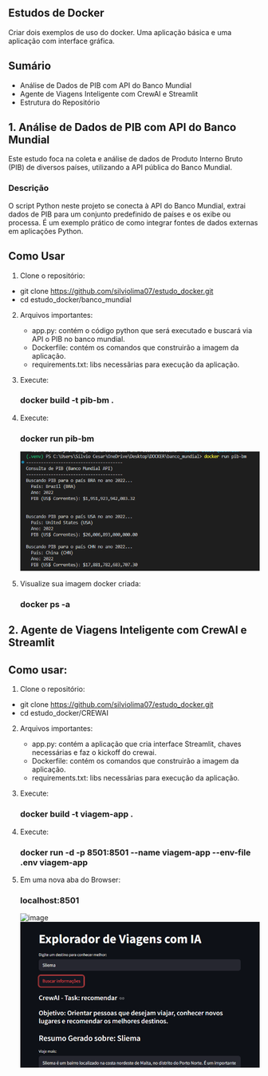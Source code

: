 ## Estudos de Docker
   Criar dois exemplos de uso do docker.
   Uma aplicação básica e uma aplicação com interface gráfica.


## Sumário
- Análise de Dados de PIB com API do Banco Mundial
- Agente de Viagens Inteligente com CrewAI e Streamlit
- Estrutura do Repositório

## 1. Análise de Dados de PIB com API do Banco Mundial
Este estudo foca na coleta e análise de dados de Produto Interno Bruto (PIB) de diversos países, utilizando a API pública do Banco Mundial.

### Descrição
O script Python neste projeto se conecta à API do Banco Mundial, extrai dados de PIB para um conjunto predefinido de países e os exibe ou processa. 
É um exemplo prático de como integrar fontes de dados externas em aplicações Python.

## Como Usar
1. Clone o repositório:
 - git clone https://github.com/silviolima07/estudo_docker.git
 - cd estudo_docker/banco_mundial

2. Arquivos importantes:
   - app.py: contém o código python que será executado e buscará via API o PIB no banco mundial.
   - Dockerfile: contém os comandos que construirão a imagem da aplicação.
   - requirements.txt: libs necessãrias para execução da aplicação.

4. Execute:
   ### docker build -t pib-bm .

6. Execute:
   ### docker run pib-bm

     ![image](https://github.com/silviolima07/estudo_docker/blob/main/img_docker_pib.png)

8. Visualize sua imagem docker criada:
   ### docker ps -a

## 2. Agente de Viagens Inteligente com CrewAI e Streamlit 

## Como usar:

1. Clone o repositório:
 - git clone https://github.com/silviolima07/estudo_docker.git
 - cd estudo_docker/CREWAI

2. Arquivos importantes:
   - app.py: contém a aplicação que cria interface Streamlit, chaves necessárias e faz o kickoff do crewai.
   - Dockerfile: contém os comandos que construirão a imagem da aplicação.
   - requirements.txt: libs necessãrias para execução da aplicação.

4. Execute:
   ### docker build -t viagem-app .

6. Execute:
   ### docker run -d -p 8501:8501 --name viagem-app --env-file .env viagem-app

7. Em uma nova aba do Browser:
   ### localhost:8501

   ![image](https://github.com/user-attachments/assets/9a5de1b4-e4eb-4b8a-bbf3-8ea814ca16a1)
   ![image](https://github.com/silviolima07/estudo_docker/blob/main/img_docker.png)

   


    
   
     

